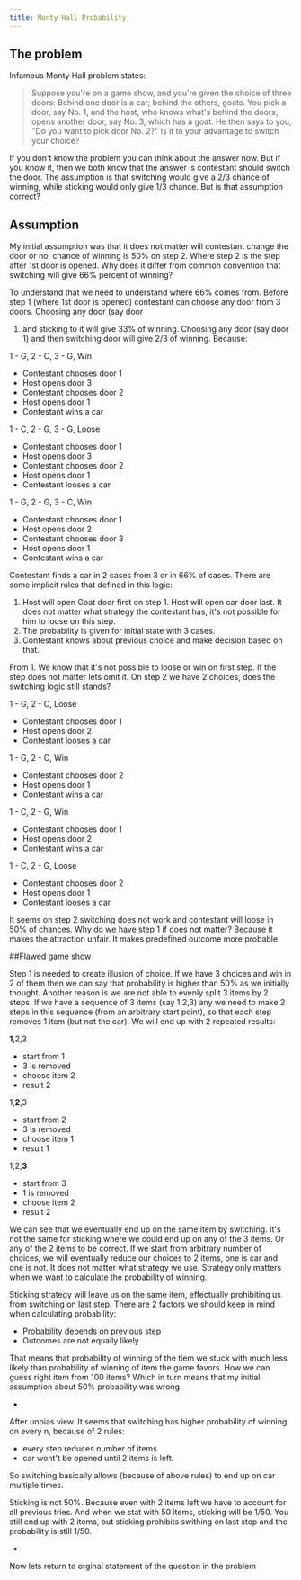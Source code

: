 ```yaml
---
title: Monty Hall Probability
---
```


## The problem 

Infamous Monty Hall problem states:

>Suppose you're on a game show, and you're given the choice of three doors:
Behind one door is a car; behind the others, goats. You pick a door, say No. 1,
and the host, who knows what's behind the doors, opens another door, say No. 3,
which has a goat. He then says to you, "Do you want to pick door No. 2?" Is it
to your advantage to switch your choice?

If you don't know the problem you can think about the answer now. But if you
know it, then we both know that the answer is contestant should switch the door. The
assumption is that switching would give a 2/3 chance of winning, while sticking would only
give 1/3 chance. But is that assumption correct?

## Assumption

My initial assumption was that it does not matter will contestant change the door or no,
chance of winning is 50% on step 2. Where step 2 is the step after 1st door is opened.
Why does it differ from common convention that switching will give 66% percent of winning?

To understand that we need to understand where 66% comes from. Before step 1 (where 1st
door is opened) contestant can choose any door from 3 doors. Choosing any door (say door
1) and sticking to it will give 33% of winning. Choosing any door (say door 1) and then
switching door will give 2/3 of winning. Because:

1 - G, 2 - C, 3 - G, Win

 - Contestant chooses door 1
 - Host opens door 3
 - Contestant chooses door 2
 - Host opens door 1
 - Contestant wins a car

1 - C, 2 - G, 3 - G, Loose

 - Contestant chooses door 1
 - Host opens door 3
 - Contestant chooses door 2
 - Host opens door 1
 - Contestant looses a car

1 - G, 2 - G, 3 - C, Win

 - Contestant chooses door 1
 - Host opens door 2
 - Contestant chooses door 3
 - Host opens door 1
 - Contestant wins a car

Contestant finds a car in 2 cases from 3 or in 66% of cases. There are some implicit rules
that defined in this logic:

 1. Host will open Goat door first on step 1. Host will open car door last. It does not
    matter what strategy the contestant has, it's not possible for him to loose on this
    step.
 2. The probability is given for initial state with 3 cases.
 3. Contestant knows about previous choice and make decision based on that.

 From 1. We know that it's not possible to loose or win on first step. If the step does
 not matter lets omit it. On step 2 we have 2 choices, does the switching logic still
 stands?

1 - G, 2 - C, Loose

 - Contestant chooses door 1
 - Host opens door 2
 - Contestant looses a car

1 - G, 2 - C, Win

 - Contestant chooses door 2
 - Host opens door 1
 - Contestant wins a car

1 - C, 2 - G, Win

 - Contestant chooses door 1
 - Host opens door 2
 - Contestant wins a car

1 - C, 2 - G, Loose

 - Contestant chooses door 2
 - Host opens door 1
 - Contestant looses a car

It seems on step 2 switching does not work and contestant will loose in 50% of chances.
Why do we have step 1 if does not matter? Because it makes the attraction unfair. It makes
predefined outcome more probable.

##Flawed game show

Step 1 is needed to create illusion of choice. If we have 3 choices and win in 2 of them
then we can say that probability is higher than 50% as we initially thought. Another
reason is we are not able to evenly split 3 items by 2 steps. If we have a sequence of 3 items (say
1,2,3) any we need to make 2 steps in this sequence (from an arbitrary start point), so
that each step removes 1 item (but not the car). We will end up with 2 repeated results:

**1**,2,3

 - start from 1
 - 3 is removed
 - choose item 2
 - result 2

1,**2**,3

 - start from 2
 - 3 is removed
 - choose item 1
 - result 1

1,2,**3**

 - start from 3
 - 1 is removed
 - choose item 2
 - result 2

We can see that we eventually end up on the same item by switching. It's not the same for
sticking where we could end up on any of the 3 items.  Or any of the 2 items to be
correct. If we start from arbitrary number of choices, we will eventually reduce our
choices to 2 items, one is car and one is not. It does not matter what strategy we use.
Strategy only matters when we want to calculate the probability of winning.

Sticking strategy will leave us on the same item, effectually prohibiting us from
switching on last step. There are 2 factors we should keep in mind when calculating
probability:

 - Probability depends on previous step
 - Outcomes are not equally likely

That means that probability of winning of the tiem we stuck with much less likely than
probability of winning of item the game favors. How we can guess right item from 100
items? Which in turn means that my initial assumption about 50% probability was wrong.

-

After unbias view. It seems that switching has higher probability of winning on every n,
because of 2 rules:

  - every step reduces number of items
  - car wont't be opened until 2 items is left.

So switching basically allows (because of above rules) to end up on car multiple times.

Sticking is not 50%. Because even with 2 items left we have to account for all previous
tries. And when we stat with 50 items, sticking will be 1/50. You still end up with 2
items, but sticking prohibits swithing on last step and the probability is still 1/50.

-

Now lets return to orginal statement of the question in the problem
